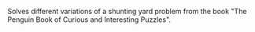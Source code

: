 Solves different variations of a shunting yard problem from the book "The Penguin Book of Curious and
Interesting Puzzles".
